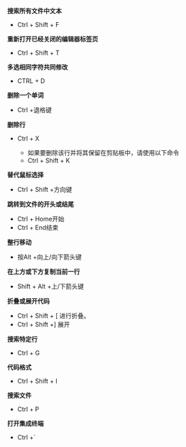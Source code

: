 **搜索所有文件中文本**

- Ctrl + Shift + F 

**重新打开已经关闭的编辑器标签页**

- Ctrl + Shift + T

**多选相同字符共同修改**

- CTRL + D

**删除一个单词**

- Ctrl +退格键

**删除行**

- Ctrl + X

    - 如果要删除该行并将其保留在剪贴板中，请使用以下命令
    - Ctrl + Shift + K

**替代鼠标选择**
- Ctrl + Shift +方向键


**跳转到文件的开头或结尾**

- Ctrl + Home开始
- Ctrl + End结束

**整行移动**
- 按Alt +向上/向下箭头键

**在上方或下方复制当前一行**
- Shift + Alt +上/下箭头键


**折叠或展开代码**
- Ctrl + Shift + [ 进行折叠。
- Ctrl + Shift +] 展开

**搜索特定行**
- Ctrl + G

**代码格式**
- Ctrl + Shift + I

**搜索文件**
- Ctrl + P

**打开集成终端**
- Ctrl +`

